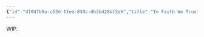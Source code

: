 ```yaml
---
{"id":"d10d7b9a-c52d-11ee-830c-db3bd28bf2e6","title":"In Faith We Trust","description":"On why the deepest things in life can only come with faith.","publish":true,"tags":["Blog"],"date_created":"Tuesday, February 6th 2024, 9:23:39 pm","date_modified":"Friday, April 26th 2024, 11:01:50 pm","editing_lock":false,"live_preview":true,"cssclasses":["mado-heading"],"path":"Writings/Blog/In Faith We Trust.md","permalink":"/writings/blog/in-faith-we-trust/","PassFrontmatter":true}
---
```



WIP.

<!--The best relationships in life will be based on trust and faith.-->
